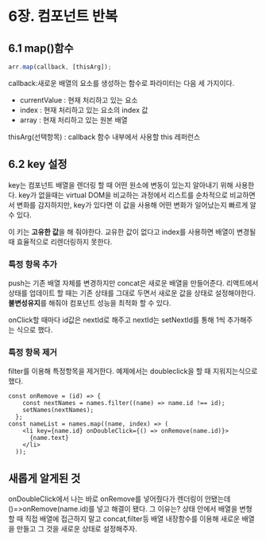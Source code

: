 # 6장. 컴포넌트 반복

## 6.1 map()함수

```javascript
arr.map(callback, [thisArg]);
```

callback:새로운 배열의 요소를 생성하는 함수로 파라미터는 다음 세 가지이다.

- currentValue : 현재 처리하고 있는 요소
- index : 현재 처리하고 있는 요소의 index 값
- array : 현재 처리하고 있는 원본 배열

thisArg(선택항목) : callback 함수 내부에서 사용할 this 레퍼런스

## 6.2 key 설정

key는 컴포넌트 배열을 렌더링 할 때 어떤 원소에 변동이 있는지 알아내기 위해 사용한다. key가 없을때는 virtual DOM을 비교하는 과정에서
리스트를 순차적으로 비교하면서 변화를 감지하지만, key가 있다면 이 값을 사용해 어떤 변화가 일어났는지 빠르게 알 수 있다.

이 키는 **고유한 값**을 해 줘야한다. 교유한 값이 없다고 index를 사용하면 배열이 변경될 때 효율적으로 리렌더링하지 못한다.

### 특정 항목 추가

push는 기존 배열 자체를 변경하지만 concat은 새로운 배열을 만들어준다.
리액트에서 상태를 업데이트 할 때는 기존 상태를 그대로 두면서 새로운 값을 상태로 설정해야한다. **불변성유지**를 해줘야 컴포넌트 성능을 최적화 할 수 있다.

onClick할 때마다 id값은 nextId로 해주고 nextId는 setNextId를 통해 1씩 추가해주는 식으로 했다.

### 특정 항목 제거

filter를 이용해 특정항목을 제거한다.
예제에서는 doubleclick을 할 때 지워지는식으로 했다.

```javscript
const onRemove = (id) => {
    const nextNames = names.filter((name) => name.id !== id);
    setNames(nextNames);
  };
const nameList = names.map((name, index) => (
    <li key={name.id} onDoubleClick={() => onRemove(name.id)}>
      {name.text}
    </li>
  ));
```

## 새롭게 알게된 것

onDoubleClick에서 나는 바로 onRemove를 넣어줬다가 렌더링이 안됐는데 ()=>onRemove(name.id)를 넣고 해결이 됐다. 그 이유는?
상태 안에서 배열을 변형할 때 직접 배열에 접근하지 말고 concat,filter등 배열 내장함수를 이용해 새로운 배열을 만들고 그 것을 새로운 상태로 설정해주자.
